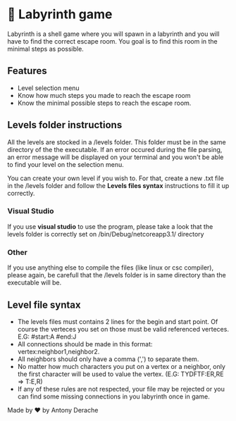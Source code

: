 # 🔎 Labyrinth game

Labyrinth is a shell game where you will spawn in a labyrinth and you will have to find the correct escape room. You goal is to find this room in the minimal steps as possible.

## Features

- Level selection menu
- Know how much steps you made to reach the escape room
- Know the minimal possible steps to reach the escape room.

## Levels folder instructions

All the levels are stocked in a /levels folder. This folder must be in the same directory of the the executable.
If an error occured during the file parsing, an error message will be displayed on your terminal and you won't be able to find your level on the selection menu.

You can create your own level if you wish to. For that, create a new .txt file in the /levels folder and follow the **Levels files syntax** instructions to fill it up correctly.

### Visual Studio

If you use **visual studio** to use the program, please take a look that the levels folder is correctly set on /bin/Debug/netcoreapp3.1/ directory

### Other

If you use anything else to compile the files (like linux or csc compiler), please again, be carefull that the /levels folder is in same directory than the executable will be.

## Level file syntax

- The levels files must contains 2 lines for the begin and start point. Of course the verteces you set on those must be valid referenced verteces.
E.G:
#start:A
#end:J
- All connections should be made in this format: vertex:neighbor1,neighbor2.
- All neighbors should only have a comma (',') to separate them.
- No matter how much characters you put on a vertex or a neighbor, only the first character will be used to value the vertex. (E.G: TYDFTF:ER,RE => T:E,R)
- If any of these rules are not respected, your file may be rejected or you can find some missing connections in you labyrinth once in game.

Made by ❤️ by Antony Derache
